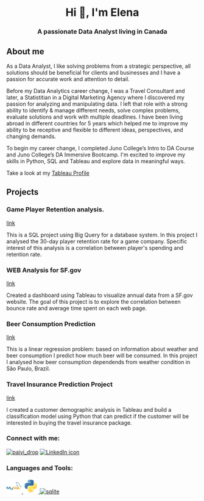 <h1 align="center">Hi 👋, I'm Elena</h1>
<h3 align="center">A passionate Data Analyst living in Canada</h3>

## About me

As a Data Analyst, I like solving problems from a strategic perspective, all solutions should be beneficial for clients and businesses and I have a passion for accurate work and attention to detail.

Before my Data Analytics career change, I was a Travel Consultant and later, a Statistitian in a Digital Marketing Agency where I discovered my passion for analyzing and manipulating data. I left that role with a strong ability to identify & manage different needs, solve complex problems, evaluate solutions and work with multiple deadlines.
I have been living abroad in different countries for 5 years which helped me to improve my ability to be receptive and flexible to different ideas, perspectives, and changing demands.

To begin my career change, I completed Juno College’s Intro to DA Course and Juno College’s DA Immersive Bootcamp.
I'm excited to improve my skills in Python, SQL and Tableau and explore data in meaningful ways.

Take a look at my [Tableau Profile](https://public.tableau.com/app/profile/fedotova.elena)

## Projects
### Game Player Retention analysis.

[link](https://github.com/Fedotova-Elena/ProjectOne) 

This is a SQL project using Big Query for a database system.
In this project I analysed the 30-day player retention rate for a game company. 
Specific interest of this analysis is a correlation between player's spending and retention rate. 

### WEB Analysis for SF.gov

[link](https://github.com/Fedotova-Elena/DataProtfolio/tree/main/Tableau%20Project) 

Created a dashboard using Tableau to visualize annual data from a SF.gov website. 
The goal of this project is to explore the correlation between bounce rate and average time spent on each web page.

### Beer Consumption Prediction

[link](https://github.com/Fedotova-Elena/DataProtfolio/tree/main/Beer%20Consumption%20project) 

This is a linear regression problem: based on information about weather and beer consumption I predict how much beer will be consumed.
In this project I analysed how beer consumption dependends from weather condition in São Paulo, Brazil.

### Travel Insurance Prediction Project

[link](https://github.com/Fedotova-Elena/DataProtfolio/tree/main/Capstone%20Project)

I created a customer demographic analysis in Tableau and build a classification model using Python that can predict if the customer will be interested in buying the travel insurance package.

<h3 align="left">Connect with me:</h3>
<p align="left">
<a href="https://twitter.com/paivi_drop" target="blank"><img align="center" src="https://raw.githubusercontent.com/rahuldkjain/github-profile-readme-generator/master/src/images/icons/Social/twitter.svg" alt="paivi_drop" height="30" width="40" /></a>
<a href="https://linkedin.com/in/elena-fedotova-8444bb114/" target="_blank" rel="noopener"><img src="https://icon.signature.email/social/linkedin-square-small-0077b5-FFFFFF.png" alt="LinkedIn icon" width="30" height="30" border="0" valign="bottom"/></a>&nbsp;
</p>

<h3 align="left">Languages and Tools:</h3>
<p align="left"> <a href="https://www.mysql.com/" target="_blank" rel="noreferrer"> <img src="https://raw.githubusercontent.com/devicons/devicon/master/icons/mysql/mysql-original-wordmark.svg" alt="mysql" width="40" height="40"/> </a> <a href="https://www.python.org" target="_blank" rel="noreferrer"> <img src="https://raw.githubusercontent.com/devicons/devicon/master/icons/python/python-original.svg" alt="python" width="40" height="40"/> </a> <a href="https://www.sqlite.org/" target="_blank" rel="noreferrer"> <img src="https://www.vectorlogo.zone/logos/sqlite/sqlite-icon.svg" alt="sqlite" width="40" height="40"/> </a> </p>
